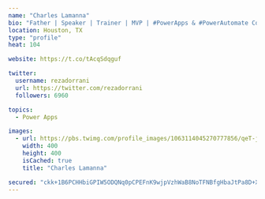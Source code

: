 ```yaml
---
name: "Charles Lamanna"
bio: "Father | Speaker | Trainer | MVP | #PowerApps & #PowerAutomate Community Super User | YouTuber Right-pointing triangle http://youtube.com/c/rezadorrani | Learn - Share - Clockwise rightwards and leftwards open circle arrows"
location: Houston, TX
type: "profile"
heat: 104

website: https://t.co/tAcqSdqguf

twitter:
  username: rezadorrani
  url: https://twitter.com/rezadorrani
  followers: 6960

topics:
  - Power Apps

images:
  - url: https://pbs.twimg.com/profile_images/1063114045270777856/qeT-jpWr_400x400.jpg
    width: 400
    height: 400
    isCached: true
    title: "Charles Lamanna"

secured: "ckk+1B6PCHHbiGPIW5ODQNq0pCPEFnK9wjpVzhWaB8NoTFNBfgHbaJtPa8D+XpRWqxdi7pfoSXqzAR6ykDj8hnFLBs8JDcIVj6HE6IvXI5FofUZsxAn59HcizFmkv9GSMiz+3CBEea/KHwzwkYMUJ12mSZXVUMtpS6I1wT/wC6Phi2LivzcEVBROn2xVOL41yuH47R19M7t2YzEX4K6FIWRAWTh2sReIJhj/PPIWQq/kV0zojkRMe233QHD+Ytl+YU6nuxXVxhJt5onfx3f0+GN1hc2GLB9T6fZ6yXYIHibLClGUEeaaq+WjSTUWy7gYQ/ofPsnZ14r06b3lXLWACV+wCzXc5dQQC9Tg9Xq8vvq1KPHtMY8bBAEPZObZ24buaJpshzT4Bv0EfRYE0xtMwFNxnnMYImx//F9gWgRMmsA=;3Cuo67JQxk+7lt7Eqe/4Aw=="
---
```


